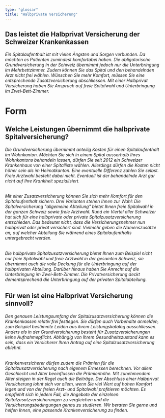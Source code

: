 ```yaml
---
type: "glossar"
title: "Halbprivate Versicherung"
---
```


## Das leistet die Halbprivat Versicherung der Schweizer Krankenkassen

###### Ein Spitalaufenthalt ist mit vielen Ängsten und Sorgen verbunden. Da möchten es Patienten zumindest komfortabel haben. Die obligatorische Grundversicherung in der Schweiz übernimmt jedoch nur die Unterbringung im Mehrbettzimmer. Zudem können Sie das Spital und den behandelnden Arzt nicht frei wählen. Wünschen Sie mehr Komfort, müssen Sie eine entsprechende Zusatzversicherung abschliessen. Mit einer Halbprivat Versicherung haben Sie Anspruch auf freie Spitalwahl und Unterbringung im Zwei-Bett-Zimmer.

# Form

## Welche Leistungen übernimmt die halbprivate Spitalversicherung?

###### Die Grundversicherung übernimmt anteilig Kosten für einen Spitalaufenthalt im Wohnkanton. Möchten Sie sich in einem Spital ausserhalb Ihres Wohnkantons behandeln lassen, dürfen Sie seit 2012 ein Schweizer Krankenhaus von einer Spitalliste wählen. Allerdings dürfen die Kosten nicht höher sein als im Heimatkanton. Eine eventuelle Differenz zahlen Sie selbst. Freie Arztwahl besteht dabei nicht. Eventuell ist der behandelnde Arzt gar nicht auf Ihre Krankheit spezialisiert.

###### Mit einer Zusatzversicherung können Sie sich mehr Komfort für den Spitalaufenthalt sichern. Drei Varianten stehen Ihnen zur Wahl: Die Spitalversicherung "allgemeine Abteilung" bietet Ihnen freie Spitalwahl in der ganzen Schweiz sowie freie Arztwahl. Rund ein Viertel aller Schweizer hat sich für eine halbprivate oder private Spitalzusatzversicherung entschieden. Das bedeutet nicht, dass die Versicherungsnehmer nun halbprivat oder privat versichert sind. Vielmehr geben die Namenszusätze an, auf welcher Abteilung Sie während eines Spitalaufenthalts untergebracht werden.

###### Die halbprivate Spitalzusatzversicherung bietet Ihnen zum Beispiel nicht nur freie Spitalwahl und freie Arztwahl in der gesamten Schweiz, sie übernimmt auch die volle Deckung für die Unterbringung auf der halbprivaten Abteilung. Darüber hinaus haben Sie Anrecht auf die Unterbringung im Zwei-Bett-Zimmer. Die Privatversicherung deckt dementsprechend die Unterbringung auf der privaten Spitalabteilung.

## Für wen ist eine Halbprivat Versicherung sinnvoll?

###### Den genauen Leistungsumfang der Spitalzusatzversicherung können die Krankenkassen relativ frei festlegen. Sie dürfen auch Vorbehalte anmelden, zum Beispiel bestimmte Leiden aus ihrem Leistungskatalog ausschliessen. Anders als in der Grundversicherung besteht für Zusatzversicherungen keine Aufnahmepflicht. Abhängig von Ihrem Gesundheitszustand kann es sein, dass ein Versicherer Ihren Antrag auf eine Spitalzusatzversicherung ablehnt.

###### Krankenversicherer dürfen zudem die Prämien für die Spitalzusatzversicherung nach eigenem Ermessen berechnen. Vor allem Geschlecht und Alter beeinflussen die Prämienhöhe. Mit zunehmendem Alter steigen in der Regel auch die Beiträge. Der Abschluss einer Halbprivat Versicherung lohnt sich vor allem, wenn Sie viel Wert auf hohen Komfort legen und von der freien Arzt- und Spitalwahl profitieren möchten. Es empfiehlt sich in jedem Fall, die Angebote der einzelnen Spitalzusatzversicherungen zu vergleichen und die Versicherungsbedingungen genau zu studieren. Wir beraten Sie gerne und helfen Ihnen, eine passende Krankenversicherung zu finden.
